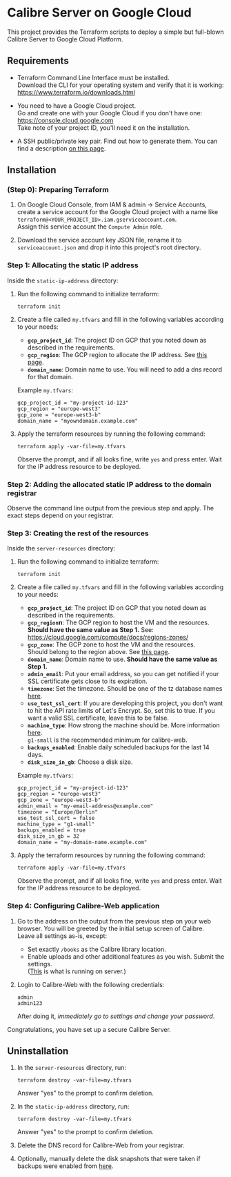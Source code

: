 # Calibre Server on Google Cloud

This project provides the Terraform scripts to deploy a simple but full-blown Calibre Server to Google Cloud Platform.

## Requirements

- Terraform Command Line Interface must be installed.  
  Download the CLI for your operating system and verify that it is working: https://www.terraform.io/downloads.html

- You need to have a Google Cloud project.  
  Go and create one with your Google Cloud if you don't have one:  
  https://console.cloud.google.com  
  Take note of your project ID, you'll need it on the installation.

- A SSH public/private key pair. Find out how to generate them. You can find a description [on this page](https://help.github.com/en/github/authenticating-to-github/generating-a-new-ssh-key-and-adding-it-to-the-ssh-agent#generating-a-new-ssh-key).

## Installation

### (Step 0): Preparing Terraform

1. On Google Cloud Console, from IAM & admin -> Service Accounts, 
   create a service account for the Google Cloud project with a name like 
   `terraform@<YOUR_PROJECT_ID>.iam.gserviceaccount.com`.  
   Assign this service account the `Compute Admin` role.
  
2. Download the service account key JSON file, 
   rename it to `serviceaccount.json` and drop it into this project's root directory.

### Step 1: Allocating the static IP address

Inside the `static-ip-address` directory:

1. Run the following command to initialize terraform:

   ```shell script
   terraform init
   ```

2. Create a file called `my.tfvars` and fill in the following variables according to your needs:
   
   - **`gcp_project_id`**: The project ID on GCP that you noted down as described in the requirements.
   - **`gcp_region`**: The GCP region to allocate the IP address. 
     See [this page](https://cloud.google.com/compute/docs/regions-zones/).
   - **`domain_name`**: Domain name to use. You will need to add a dns record for that domain.
   
   Example `my.tfvars`: 
   ```
   gcp_project_id = "my-project-id-123"
   gcp_region = "europe-west3"
   gcp_zone = "europe-west3-b"
   domain_name = "myowndomain.example.com"
   ```

3. Apply the terraform resources by running the following command: 

   ```shell script
   terraform apply -var-file=my.tfvars
   ```
   Observe the prompt, and if all looks fine, write `yes` and press enter.
   Wait for the IP address resource to be deployed.

### Step 2: Adding the allocated static IP address to the domain registrar

Observe the command line output from the previous step and apply. 
The exact steps depend on your registrar.

### Step 3: Creating the rest of the resources

Inside the `server-resources` directory:

1. Run the following command to initialize terraform:

   ```shell script
   terraform init
   ```

2. Create a file called `my.tfvars` and fill in the following variables according to your needs:
   
   - **`gcp_project_id`**: The project ID on GCP that you noted down as described in the requirements.
   - **`gcp_region`n**: The GCP region to host the VM and the resources. **Should have the same value as Step 1.**
     See: https://cloud.google.com/compute/docs/regions-zones/
   - **`gcp_zone`**: The GCP zone to host the VM and the resources.  
     Should belong to the region above.
     See [this page](https://cloud.google.com/compute/docs/regions-zones/).
   - **`domain_name`**: Domain name to use. **Should have the same value as Step 1.**
   - **`admin_email`**: Put your email address, so you can get notified 
     if your SSL certificate gets close to its expiration.
   - **`timezone`**: Set the timezone. 
     Should be one of the tz database names [here](https://en.wikipedia.org/wiki/List_of_tz_database_time_zones).
   - **`use_test_ssl_cert`**: If you are developing this project, you don't want to hit 
     the API rate limits of Let's Encrypt. So, set this to true. If you want a valid SSL certificate, 
     leave this to be false.
   - **`machine_type`**: How strong the machine should be.
     More information [here](https://cloud.google.com/compute/docs/machine-types).  
     `g1-small` is the recommended minimum for calibre-web.
   - **`backups_enabled`**: Enable daily scheduled backups for the last 14 days.
   - **`disk_size_in_gb`**: Choose a disk size.
   
   Example `my.tfvars`:
      ```hcl
      gcp_project_id = "my-project-id-123"  
      gcp_region = "europe-west3"
      gcp_zone = "europe-west3-b"
      admin_email = "my-email-address@example.com"
      timezone = "Europe/Berlin"
      use_test_ssl_cert = false
      machine_type = "g1-small"
      backups_enabled = true
      disk_size_in_gb = 32
      domain_name = "my-domain-name.example.com"
      ```

3. Apply the terraform resources by running the following command: 

   ```shell script
   terraform apply -var-file=my.tfvars
   ```
   Observe the prompt, and if all looks fine, write `yes` and press enter.
   Wait for the IP address resource to be deployed.

### Step 4: Configuring Calibre-Web application

1. Go to the address on the output from the previous step on your web browser.
   You will be greeted by the initial setup screen of Calibre.  
   Leave all settings as-is, except:  
   * Set exactly `/books` as the Calibre library location.
   * Enable uploads and other additional features as you wish.
   Submit the settings.  
   ([This](https://hub.docker.com/r/linuxserver/calibre-web) is what is running on server.)

2. Login to Calibre-Web with the following credentials:
   ```
   admin
   admin123
   ```
   After doing it, *immediately go to settings and change your password*.

Congratulations, you have set up a secure Calibre Server.

## Uninstallation

1. In the `server-resources` directory, run:
   ```shell script
   terraform destroy -var-file=my.tfvars
   ```
   Answer "yes" to the prompt to confirm deletion.

2. In the `static-ip-address` directory, run:
   ```shell script
   terraform destroy -var-file=my.tfvars
   ```
   Answer "yes" to the prompt to confirm deletion.

3. Delete the DNS record for Calibre-Web from your registrar.

4. Optionally, manually delete the disk snapshots that were taken if backups were enabled from [here](https://console.cloud.google.com/compute/snapshots?tab=snapshots).
